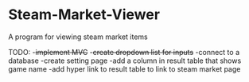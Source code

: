 # Steam-Market-Viewer
A program for viewing steam market items

TODO: -~~implement MVC~~
      -~~create dropdown list for inputs~~
      -connect to a database
      -create setting page
      -add a column in result table that shows game name
      -add hyper link to result table to link to steam market page
